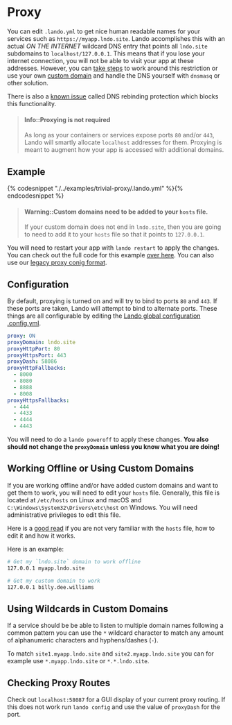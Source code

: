 Proxy
=====

You can edit `.lando.yml` to get nice human readable names for your services such as `https://myapp.lndo.site`. Lando accomplishes this with an actual *ON THE INTERNET* wildcard DNS entry that points all `lndo.site` subdomains to `localhost/127.0.0.1`. This means that if you lose your internet connection, you will not be able to visit your app at these addresses. However, you can [take steps](#working-offline-or-using-custom-domains) to work around this restriction or use your own [custom domain](#configuration) and handle the DNS yourself with `dnsmasq` or other solution.

There is also a [known issue](./../issues/dns-rebind.md) called DNS rebinding protection which blocks this functionality.

> #### Info::Proxying is not required
>
> As long as your containers or services expose ports `80` and/or `443`, Lando will smartly allocate `localhost` addresses for them. Proxying is meant to augment how your app is accessed with additional domains.

Example
-------

{% codesnippet "./../examples/trivial-proxy/.lando.yml" %}{% endcodesnippet %}

> #### Warning::Custom domains need to be added to your `hosts` file.
>
> If your custom domain does not end in `lndo.site`, then you are going to need to add it to your `hosts` file so that it points to `127.0.0.1`.

You will need to restart your app with `lando restart` to apply the changes. You can check out the full code for this example [over here](https://github.com/lando/lando/tree/master/examples/trivial-proxy). You can also use our [legacy proxy conig format](https://github.com/lando/lando/tree/master/examples/trivial-proxy-legacy).

Configuration
-------------

By default, proxying is turned on and will try to bind to ports `80` and `443`. If these ports are taken, Lando will attempt to bind to alternate ports. These things are all configurable by editing the [Lando global configuration .config.yml](./config.html).

```yml
proxy: ON
proxyDomain: lndo.site
proxyHttpPort: 80
proxyHttpsPort: 443
proxyDash: 58086
proxyHttpFallbacks:
  - 8000
  - 8080
  - 8888
  - 8008
proxyHttpsFallbacks:
  - 444
  - 4433
  - 4444
  - 4443
```

You will need to do a `lando poweroff` to apply these changes. **You also should not change the `proxyDomain` unless you know what you are doing!**

Working Offline or Using Custom Domains
---------------------------------------

If you are working offline and/or have added custom domains and want to get them to work, you will need to edit your `hosts` file. Generally, this file is located at `/etc/hosts` on Linux and macOS and `C:\Windows\System32\Drivers\etc\host` on Windows. You will need administrative privileges to edit this file.

Here is a [good read](http://www.howtogeek.com/howto/27350/beginner-geek-how-to-edit-your-hosts-file/) if you are not very familiar with the `hosts` file, how to edit it and how it works.

Here is an example:

```bash
# Get my `lndo.site` domain to work offline
127.0.0.1 myapp.lndo.site

# Get my custom domain to work
127.0.0.1 billy.dee.williams
```

Using Wildcards in Custom Domains
---------------------------------

If a service should be be able to listen to multiple domain names following a common pattern you can use the `*` wildcard character to match any amount of alphanumeric characters and hyphens/dashes (`-`).

To match `site1.myapp.lndo.site` and `site2.myapp.lndo.site` you can for example use `*.myapp.lndo.site` or `*.*.lndo.site`.  

Checking Proxy Routes
---------------------

Check out `localhost:58087` for a GUI display of your current proxy routing. If this does not work run `lando config` and use the value of `proxyDash` for the port.
